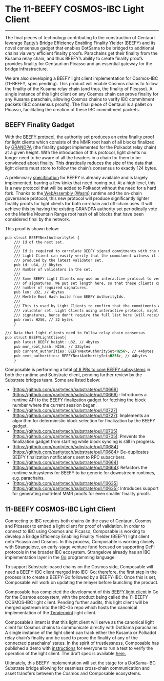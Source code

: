 # The 11-BEEFY COSMOS-IBC Light Client

---

The final pieces of technology contributing to the construction of Centauri leverage [Parity](https://www.parity.io/)’s Bridge Efficiency Enabling Finality Yielder (BEEFY) and its novel consensus gadget that enables DotSama to be bridged to additional chains via very efficient finality proofs. 
Parachains get their finality from the Kusama relay chain, and thus BEEFY’s ability to create finality proofs provides finality for Centauri on Picasso and an essential gateway for the bridge infrastructure.

We are also developing a BEEFY light client implementation for Cosmos-IBC (11-BEEFY, spec pending). 
This product will enable Cosmos chains to follow the finality of the Kusama relay chain (and thus, the finality of Picasso). 
A single instance of this light client on any Cosmos chain can prove finality for any Kusama parachain, allowing Cosmos chains to verify IBC commitment packets (IBC consensus proofs). 
The final piece of Centauri is a pallet on Picasso, facilitating the creation of these IBC commitment packets.


## BEEFY Finality Gadget 

With the [BEEFY protocol](https://www.youtube.com/watch?v=ZmIa_4hPRZ8&t=2378s), the authority set produces an extra finality proof for light clients which consists of the MMR root hash of all blocks finalized by [GRANDPA](https://polkadot.network/tag/grandpa/) (the finality gadget implemented for the Polkadot relay chain) at a given height. 
With the introduction of this protocol, light clients no longer need to be aware of all the headers in a chain for them to be convinced about finality. This drastically reduces the size of the data that light clients must store to follow the chain’s consensus to exactly 124 bytes.

A preliminary [specification](https://github.com/paritytech/grandpa-bridge-gadget/blob/td-docs/docs/beefy.md) for BEEFY is already available and is largely implemented, barring a few kinks that need ironing out. 
At a high level, this is a new protocol that will be added to Polkadot without the need for a hard fork. 
Thanks to the[ WebAssembly (Wasm)](https://webassembly.org/) runtime and the on-chain governance protocol, this new protocol will produce significantly lighter finality proofs for light clients for both on-chain and off-chain uses. 
It will achieve this by having the existing GRANDPA authority set periodically vote on the Merkle Mountain Range root hash of all blocks that have been considered final by the network.

This proof is shown below:


```markdown
pub struct BEEFYNextAuthoritySet {
	/// Id of the next set.
	///
	/// Id is required to correlate BEEFY signed commitments with the validator set.
	/// Light Client can easily verify that the commitment witness it is getting is
	/// produced by the latest validator set.
	pub id: u64, // 8bytes
	/// Number of validators in the set.
	///
	/// Some BEEFY Light Clients may use an interactive protocol to verify only subset
	/// of signatures. We put set length here, so that these clients can verify the minimal
	/// number of required signatures.
	pub len: u32, // 4bytes
	/// Merkle Root Hash build from BEEFY AuthorityIds.
	///
	/// This is used by Light Clients to confirm that the commitments are signed by the correct
	/// validator set. Light Clients using interactive protocol, might verify only subset of
	/// signatures, hence don't require the full list here (will receive inclusion proofs).
	pub root: H256, // 32 bytes
	}
```

```markdown
/// Data that light clients need to follow relay chain consensus
pub struct BEEFYLightClient{
	pub latest_BEEFY_height: u32, // 4bytes
	pub mmr_root_hash: H256, // 32bytes
	pub current_authorities: BEEFYNextAuthoritySet<H256>, // 44bytes
	pub next_authorities: BEEFYNextAuthoritySet<H256>, // 44bytes
	}	
```


Composable is performing a total [of 8 PRs to core BEEFY subsystems](https://github.com/paritytech/substrate/pulls/wizdave97) in both the runtime and Substrate client, pending further review by the Substrate bridges team. Some are listed below:



* [https://github.com/paritytech/substrate/pull/10669](https://github.com/paritytech/substrate/pull/10669) : Introduces a runtime API to the BEEFY finalization gadget for fetching the block number where the current session began.
* [https://github.com/paritytech/substrate/pull/10727](https://github.com/paritytech/substrate/pull/10727): Implements an algorithm for deterministic block selection for finalization by the BEEFY gadget.
* [https://github.com/paritytech/substrate/pull/10705](https://github.com/paritytech/substrate/pull/10705): Prevents the finalization gadget from starting while block syncing is still in progress.
* [https://github.com/paritytech/substrate/pull/10684](https://github.com/paritytech/substrate/pull/10684): De-duplicates BEEFY finalization notifications sent to RPC subscribers.
* [https://github.com/paritytech/substrate/pull/10664](https://github.com/paritytech/substrate/pull/10664): Refactors the runtime subsystems for BEEFY to be generic for downstream runtimes, e.g. parachains.
* [https://github.com/paritytech/substrate/pull/10635](https://github.com/paritytech/substrate/pull/10635): Introduces support for generating multi-leaf MMR proofs for even smaller finality proofs.


## 11-BEEFY COSMOS-IBC Light Client

Connecting to IBC requires both chains (in the case of Centauri, Cosmos and Picasso) to embed a light client for proof of validation. In order to connect to IBC using Cosmos and Picasso, Composable is working to develop a Bridge Efficiency Enabling Finality Yielder (BEEFY) light client onto Picasso and Cosmos. In this process, Composable is working closely with [Strangelove](https://www.strangelove.ventures/), an early-stage venture fund focused on supporting DeFi protocols in the broader IBC ecosystem. Strangelove already has an IBC implementation layer in the [Go](https://go.dev/) programming language.

To support Substrate-based chains on the Cosmos side, Composable will need a BEEFY-IBC client merged into IBC-Go; therefore, the first step in the process is to create a BEEFY-Go followed by a BEEFY-IBC. Once this is set, Composable will work on updating the relayer before launching the product.

Composable has completed the development of this [BEEFY light client](https://github.com/ComposableFi/ibc-go/blob/main/modules/light-clients/11-beefy/README.md) in Go for the Cosmos ecosystem, with the product being called the 11-BEEFY COSMOS-IBC light client. Pending further audits, this light client will be merged upstream into the IBC-Go repo which hosts the canonical implementation of the [Tendermint](https://tendermint.com/) light client.

Composable’s intent is that this light client will serve as the canonical light client for Cosmos chains to communicate directly with DotSama parachains. A single instance of the light client can track either the Kusama or Polkadot relay chain’s finality and be used to prove the finality of any of the connected parachains’ states. In the spirit of trustlessness, Composable has published a demo with [instructions](https://github.com/ComposableFi/ibc-go/blob/main/modules/light-clients/11-beefy/README.md) for everyone to run a test to verify the operation of the light client. The draft spec is available [here.](https://github.com/ComposableFi/ibc-go/blob/main/modules/light-clients/11-beefy/spec.md)

Ultimately, this BEEFY implementation will set the stage for a DotSama-IBC Substrate bridge allowing for seamless cross-chain communication and asset transfers between the Cosmos and Composable ecosystems.